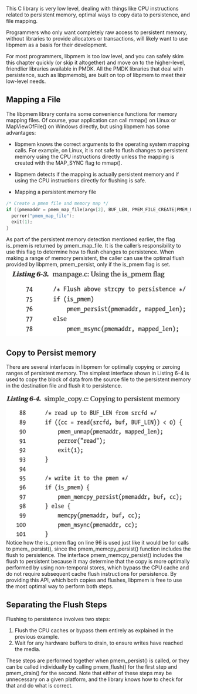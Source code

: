 This C library is very low level, dealing with things like CPU instructions related to persistent memory, 
optimal ways to copy data to persistence, and file mapping.

Programmers who only want completely raw access to persistent memory, without libraries to provide allocators or transactions, will likely want to use libpmem as a basis for their development.


For most programmers, libpmem is too low level, and you can safely skim this chapter quickly (or skip it altogether) and move on to the higher-level, friendlier libraries available in PMDK. 
All the PMDK libraries that deal with persistence, such as libpmemobj, are built on top of libpmem to meet their low-level needs.


## Mapping a File

The libpmem library contains some convenience functions for memory mapping files. Of course, your application can call mmap() on Linux or MapViewOfFile() on Windows directly, but using libpmem has some advantages:
* libpmem knows the correct arguments to the operating system mapping calls. For example, on Linux, it is not safe to flush changes to persistent memory using the CPU instructions directly unless the mapping is created with the MAP_SYNC flag to mmap().
* libpmem detects if the mapping is actually persistent memory and if using the CPU instructions directly for flushing is safe.

* Mapping a persistent memory file
```c
/* Create a pmem file and memory map */
if ((pmemaddr = pmem_map_file(argv[2], BUF_LEN, PMEM_FILE_CREATE|PMEM_FILE_EXCL,0666, &mapped_len, &is_pmem)) == NULL) {
  perror("pmem_map_file");
  exit(1);
}
```
As part of the persistent memory detection mentioned earlier, the flag is_pmem is returned by pmem_map_file. It is the caller’s responsibility to use this flag to determine how to flush changes to persistence. When making a range of memory persistent, 
the caller can use the optimal flush provided by libpmem, pmem_persist, only if the is_pmem flag is set.
![Screen-Shot-202201311158.png](Screen-Shot-202201311158.png)

## Copy to Persist memory
There are several interfaces in libpmem for optimally copying or zeroing ranges of persistent memory. The simplest interface shown in Listing 6-4 is used to copy the block of data from the source file to the persistent memory in the destination file and flush it to persistence.

![Screen-Shot-202202011230.png](Screen-Shot-202202011230.png)
Notice how the is_pmem flag on line 96 is used just like it would be for calls to pmem_ persist(), since the pmem_memcpy_persist() function includes the flush to persistence.
The interface pmem_memcpy_persist() includes the flush to persistent because it may determine that the copy is more optimally performed by using non-temporal stores, which bypass the CPU cache and do not require subsequent cache flush instructions for persistence. By providing this API, which both copies and flushes, libpmem is free to use the most optimal way to perform both steps.


## Separating the Flush Steps
Flushing to persistence involves two steps:
1. Flush the CPU caches or bypass them entirely as explained in the previous example.
2. Wait for any hardware buffers to drain, to ensure writes have reached the media.

These steps are performed together when pmem_persist() is called, or they can be called individually by calling pmem_flush() for the first step and pmem_drain() for the second. Note that either of these steps may be unnecessary on a given platform, and the library knows how to check for that and do what is correct. 

